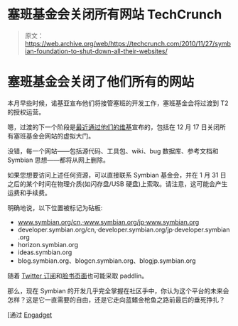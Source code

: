 # 塞班基金会关闭所有网站 TechCrunch

> 原文：<https://web.archive.org/web/https://techcrunch.com/2010/11/27/symbian-foundation-to-shut-down-all-their-websites/>

# 塞班基金会关闭了他们所有的网站

本月早些时候，诺基亚宣布他们将接管塞班的开发工作，塞班基金会将过渡到 T2 的授权运营。

嗯，过渡的下一个阶段是[最近通过他们的维基](https://web.archive.org/web/20230120154548/http://developer.symbian.org/wiki/Symbian_Foundation_web_sites_to_shut_down)宣布的，包括在 12 月 17 日关闭所有塞班基金会网站的虚拟大门。

没错，每一个网站——包括源代码、工具包、wiki、bug 数据库、参考文档和 Symbian 思想——都将从网上删除。

如果您想要访问上述任何资源，可以直接联系 Symbian 基金会，并在 1 月 31 日之后的某个时间在物理介质(如闪存盘/USB 硬盘)上索取。请注意，这可能会产生运费和手续费。

明确地说，以下位置被标记为砧板:

*   www.symbian.org/cn,·www.symbian.org/jp·www.symbian.org
*   developer.symbian.org/cn,·developer.symbian.org/jp·developer.symbian.org
*   horizon.symbian.org
*   ideas.symbian.org
*   blog.symbian.org、blogcn.symbian.org、blogjp.symbian.org

随着 [Twitter 订阅](https://web.archive.org/web/20230120154548/http://www.twitter.com/symbian)和[脸书页面](https://web.archive.org/web/20230120154548/http://www.facebook.com/pages/Symbianorg/164883461631)也可能采取 paddlin。

那么，现在 Symbian 的开发几乎完全掌握在社区手中，你认为这个平台的未来会怎样？这是它一直需要的自由，还是它走向蓝鳍金枪鱼之路前最后的垂死挣扎？

[通过 [Engadget](https://web.archive.org/web/20230120154548/http://www.engadget.com/2010/11/27/symbian-foundation-axing-websites-on-december-17th-source-repos/)